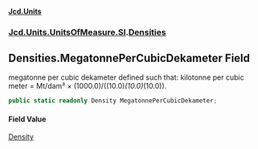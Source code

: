 #### [Jcd.Units](index 'index')
### [Jcd.Units.UnitsOfMeasure.SI](Jcd.Units.UnitsOfMeasure.SI 'Jcd.Units.UnitsOfMeasure.SI').[Densities](Densities 'Jcd.Units.UnitsOfMeasure.SI.Densities')

## Densities.MegatonnePerCubicDekameter Field

megatonne per cubic dekameter defined such that: kilotonne per cubic meter = Mt/dam³ ×
(1000.0)/((10.0)*(10.0)*(10.0)).

```csharp
public static readonly Density MegatonnePerCubicDekameter;
```

#### Field Value
[Density](Density 'Jcd.Units.UnitTypes.Density')